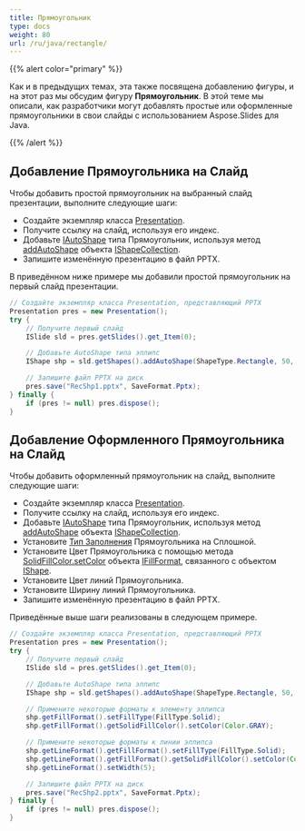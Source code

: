 ```yaml
---
title: Прямоугольник
type: docs
weight: 80
url: /ru/java/rectangle/
---
```


{{% alert color="primary" %}} 

Как и в предыдущих темах, эта также посвящена добавлению фигуры, и на этот раз мы обсудим фигуру **Прямоугольник**. В этой теме мы описали, как разработчики могут добавлять простые или оформленные прямоугольники в свои слайды с использованием Aspose.Slides для Java.

{{% /alert %}} 

## **Добавление Прямоугольника на Слайд**
Чтобы добавить простой прямоугольник на выбранный слайд презентации, выполните следующие шаги:

- Создайте экземпляр класса [Presentation](https://reference.aspose.com/slides/java/com.aspose.slides/presentation).
- Получите ссылку на слайд, используя его индекс.
- Добавьте [IAutoShape](https://reference.aspose.com/slides/java/com.aspose.slides/IAutoShape) типа Прямоугольник, используя метод [addAutoShape](https://reference.aspose.com/slides/java/com.aspose.slides/IShapeCollection#addAutoShape-int-float-float-float-float-) объекта [IShapeCollection](https://reference.aspose.com/slides/java/com.aspose.slides/IShapeCollection).
- Запишите изменённую презентацию в файл PPTX.

В приведённом ниже примере мы добавили простой прямоугольник на первый слайд презентации.

```java
// Создайте экземпляр класса Presentation, представляющий PPTX
Presentation pres = new Presentation();
try {
    // Получите первый слайд
    ISlide sld = pres.getSlides().get_Item(0);

    // Добавьте AutoShape типа эллипс
    IShape shp = sld.getShapes().addAutoShape(ShapeType.Rectangle, 50, 150, 150, 50);

    // Запишите файл PPTX на диск
    pres.save("RecShp1.pptx", SaveFormat.Pptx);
} finally {
    if (pres != null) pres.dispose();
}
```

## **Добавление Оформленного Прямоугольника на Слайд**
Чтобы добавить оформленный прямоугольник на слайд, выполните следующие шаги:

- Создайте экземпляр класса [Presentation](https://reference.aspose.com/slides/java/com.aspose.slides/presentation).
- Получите ссылку на слайд, используя его индекс.
- Добавьте [IAutoShape](https://reference.aspose.com/slides/java/com.aspose.slides/IAutoShape) типа Прямоугольник, используя метод [addAutoShape](https://reference.aspose.com/slides/java/com.aspose.slides/IShapeCollection#addAutoShape-int-float-float-float-float-) объекта [IShapeCollection](https://reference.aspose.com/slides/java/com.aspose.slides/IShapeCollection).
- Установите [Тип Заполнения](https://reference.aspose.com/slides/java/com.aspose.slides/FillType) Прямоугольника на Сплошной.
- Установите Цвет Прямоугольника с помощью метода [SolidFillColor.setColor](https://reference.aspose.com/slides/java/com.aspose.slides/IColorFormat#setColor-java.awt.Color-) объекта [IFillFormat](https://reference.aspose.com/slides/java/com.aspose.slides/IFillFormat), связанного с объектом [IShape](https://reference.aspose.com/slides/java/com.aspose.slides/IShape).
- Установите Цвет линий Прямоугольника.
- Установите Ширину линий Прямоугольника.
- Запишите изменённую презентацию в файл PPTX.

Приведённые выше шаги реализованы в следующем примере.

```java
// Создайте экземпляр класса Presentation, представляющий PPTX
Presentation pres = new Presentation();
try {
    // Получите первый слайд
    ISlide sld = pres.getSlides().get_Item(0);

    // Добавьте AutoShape типа эллипс
    IShape shp = sld.getShapes().addAutoShape(ShapeType.Rectangle, 50, 150, 150, 50);

    // Примените некоторые форматы к элементу эллипса
    shp.getFillFormat().setFillType(FillType.Solid);
    shp.getFillFormat().getSolidFillColor().setColor(Color.GRAY);

    // Примените некоторые форматы к линии эллипса
    shp.getLineFormat().getFillFormat().setFillType(FillType.Solid);
    shp.getLineFormat().getFillFormat().getSolidFillColor().setColor(Color.BLACK);
    shp.getLineFormat().setWidth(5);

    // Запишите файл PPTX на диск
    pres.save("RecShp2.pptx", SaveFormat.Pptx);
} finally {
    if (pres != null) pres.dispose();
}
```